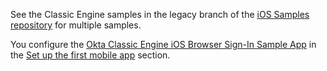 See the Classic Engine samples in the legacy branch of the [iOS Samples repository](https://github.com/okta/samples-ios/tree/legacy-samples) for multiple samples.

You configure the [Okta Classic Engine iOS Browser Sign-In Sample App](https://github.com/okta/samples-ios/tree/legacy-samples/browser-sign-in) in the [Set up the first mobile app](#set-up-the-first-mobile-app) section.
